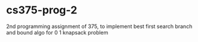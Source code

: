 # cs375-prog-2
2nd programming assignment of 375, to implement best first search branch and bound algo for 0 1 knapsack problem
